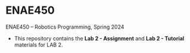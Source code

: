 # ENAE450
ENAE450 – Robotics Programming, Spring 2024

* This repository contains the **Lab 2 - Assignment** and **Lab 2 - Tutorial** materials for LAB 2.
